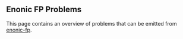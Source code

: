 ## Enonic FP Problems

This page contains an overview of problems that can be emitted from [enonic-fp](https://github.com/ItemConsulting/enonic-fp).
